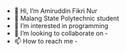 - 👋 Hi, I’m Amiruddin Fikri Nur
- 🌱 Malang State Polytechnic student
- 👀 I’m interested in programming
- 💞️ I’m looking to collaborate on -
- 📫 How to reach me -

<!---
fikri-nur/fikri-nur is a ✨ special ✨ repository because its `README.md` (this file) appears on your GitHub profile.
You can click the Preview link to take a look at your changes.
--->
